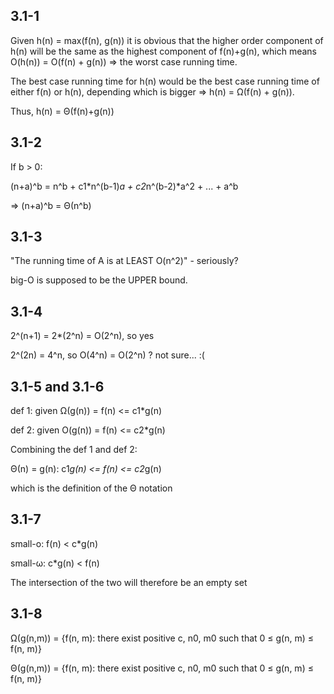
## 3.1-1
Given h(n) = max(f(n), g(n)) it is obvious that the higher order component of h(n) will be the same as the highest component of f(n)+g(n), which means O(h(n)) = O(f(n) + g(n)) => the worst case running time.

The best case running time for h(n) would be the best case running time of either f(n) or h(n), depending which is bigger => h(n) = &Omega;(f(n) + g(n)).

Thus, h(n) = &Theta;(f(n)+g(n))

## 3.1-2
If b &gt; 0:

(n+a)^b = n^b + c1*n^(b-1)*a + c2*n^(b-2)*a^2 + ... + a^b

=> (n+a)^b = &Theta;(n^b)

## 3.1-3
"The running time of A is at LEAST O(n^2)" - seriously?

big-O is supposed to be the UPPER bound.

## 3.1-4
2^(n+1) = 2*(2^n) = O(2^n), so yes

2^(2n) = 4^n, so O(4^n) = O(2^n) ? not sure... :(

## 3.1-5 and 3.1-6
def 1: given &Omega;(g(n)) = f(n) <= c1*g(n)

def 2: given O(g(n)) = f(n) <= c2*g(n)

Combining the def 1 and def 2:

&Theta;(n) = g(n): c1*g(n) <= f(n) <= c2*g(n)

which is the definition of the &Theta; notation

## 3.1-7
small-o: f(n) < c*g(n)

small-&omega;: c*g(n) < f(n)

The intersection of the two will therefore be an empty set

## 3.1-8
&Omega;(g(n,m)) = {f(n, m): there exist positive c, n0, m0 such that 0 &le; g(n, m) &le; f(n, m)}

&Theta;(g(n,m)) = {f(n, m): there exist positive c, n0, m0 such that 0 &le; g(n, m) &le; f(n, m)}
